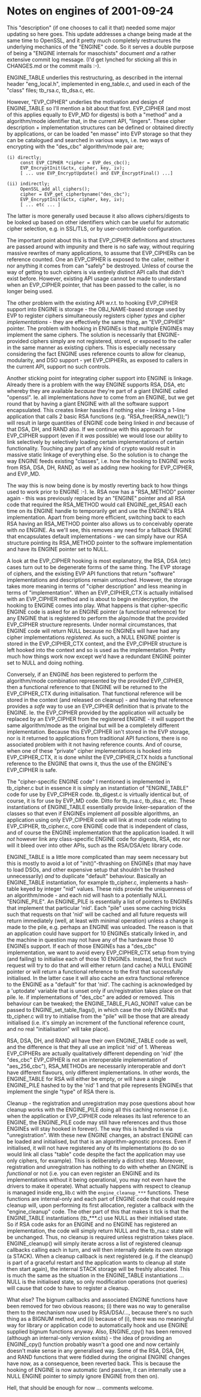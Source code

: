 Notes on engines of 2001-09-24
==============================

This "description" (if one chooses to call it that) needed some major updating
so here goes. This update addresses a change being made at the same time to
OpenSSL, and it pretty much completely restructures the underlying mechanics of
the "ENGINE" code. So it serves a double purpose of being a "ENGINE internals
for masochists" document *and* a rather extensive commit log message. (I'd get
lynched for sticking all this in CHANGES.md or the commit mails :-).

ENGINE_TABLE underlies this restructuring, as described in the internal header
"eng_local.h", implemented in eng_table.c, and used in each of the "class" files;
tb_rsa.c, tb_dsa.c, etc.

However, "EVP_CIPHER" underlies the motivation and design of ENGINE_TABLE so
I'll mention a bit about that first. EVP_CIPHER (and most of this applies
equally to EVP_MD for digests) is both a "method" and a algorithm/mode
identifier that, in the current API, "lingers". These cipher description +
implementation structures can be defined or obtained directly by applications,
or can be loaded "en masse" into EVP storage so that they can be catalogued and
searched in various ways, i.e. two ways of encrypting with the "des_cbc"
algorithm/mode pair are;

    (i) directly;
         const EVP_CIPHER *cipher = EVP_des_cbc();
         EVP_EncryptInit(&ctx, cipher, key, iv);
         [ ... use EVP_EncryptUpdate() and EVP_EncryptFinal() ...]

    (ii) indirectly;
         OpenSSL_add_all_ciphers();
         cipher = EVP_get_cipherbyname("des_cbc");
         EVP_EncryptInit(&ctx, cipher, key, iv);
         [ ... etc ... ]

The latter is more generally used because it also allows ciphers/digests to be
looked up based on other identifiers which can be useful for automatic cipher
selection, e.g. in SSL/TLS, or by user-controllable configuration.

The important point about this is that EVP_CIPHER definitions and structures are
passed around with impunity and there is no safe way, without requiring massive
rewrites of many applications, to assume that EVP_CIPHERs can be reference
counted. One an EVP_CIPHER is exposed to the caller, neither it nor anything it
comes from can "safely" be destroyed. Unless of course the way of getting to
such ciphers is via entirely distinct API calls that didn't exist before.
However, existing API usage cannot be made to understand when an EVP_CIPHER
pointer, that has been passed to the caller, is no longer being used.

The other problem with the existing API w.r.t. to hooking EVP_CIPHER support
into ENGINE is storage - the OBJ_NAME-based storage used by EVP to register
ciphers simultaneously registers cipher *types* and cipher *implementations* -
they are effectively the same thing, an "EVP_CIPHER" pointer. The problem with
hooking in ENGINEs is that multiple ENGINEs may implement the same ciphers. The
solution is necessarily that ENGINE-provided ciphers simply are not registered,
stored, or exposed to the caller in the same manner as existing ciphers. This is
especially necessary considering the fact ENGINE uses reference counts to allow
for cleanup, modularity, and DSO support - yet EVP_CIPHERs, as exposed to
callers in the current API, support no such controls.

Another sticking point for integrating cipher support into ENGINE is linkage.
Already there is a problem with the way ENGINE supports RSA, DSA, etc whereby
they are available *because* they're part of a giant ENGINE called "openssl".
Ie. all implementations *have* to come from an ENGINE, but we get round that by
having a giant ENGINE with all the software support encapsulated. This creates
linker hassles if nothing else - linking a 1-line application that calls 2 basic
RSA functions (e.g. "RSA_free(RSA_new());") will result in large quantities of
ENGINE code being linked in *and* because of that DSA, DH, and RAND also. If we
continue with this approach for EVP_CIPHER support (even if it *was* possible)
we would lose our ability to link selectively by selectively loading certain
implementations of certain functionality. Touching any part of any kind of
crypto would result in massive static linkage of everything else. So the
solution is to change the way ENGINE feeds existing "classes", i.e. how the
hooking to ENGINE works from RSA, DSA, DH, RAND, as well as adding new hooking
for EVP_CIPHER, and EVP_MD.

The way this is now being done is by mostly reverting back to how things used to
work prior to ENGINE :-). Ie. RSA now has a "RSA_METHOD" pointer again - this
was previously replaced by an "ENGINE" pointer and all RSA code that required
the RSA_METHOD would call ENGINE_get_RSA() each time on its ENGINE handle to
temporarily get and use the ENGINE's RSA implementation. Apart from being more
efficient, switching back to each RSA having an RSA_METHOD pointer also allows
us to conceivably operate with *no* ENGINE. As we'll see, this removes any need
for a fallback ENGINE that encapsulates default implementations - we can simply
have our RSA structure pointing its RSA_METHOD pointer to the software
implementation and have its ENGINE pointer set to NULL.

A look at the EVP_CIPHER hooking is most explanatory, the RSA, DSA (etc) cases
turn out to be degenerate forms of the same thing. The EVP storage of ciphers,
and the existing EVP API functions that return "software" implementations and
descriptions remain untouched. However, the storage takes more meaning in terms
of "cipher description" and less meaning in terms of "implementation". When an
EVP_CIPHER_CTX is actually initialised with an EVP_CIPHER method and is about to
begin en/decryption, the hooking to ENGINE comes into play. What happens is that
cipher-specific ENGINE code is asked for an ENGINE pointer (a functional
reference) for any ENGINE that is registered to perform the algo/mode that the
provided EVP_CIPHER structure represents. Under normal circumstances, that
ENGINE code will return NULL because no ENGINEs will have had any cipher
implementations *registered*. As such, a NULL ENGINE pointer is stored in the
EVP_CIPHER_CTX context, and the EVP_CIPHER structure is left hooked into the
context and so is used as the implementation. Pretty much how things work now
except we'd have a redundant ENGINE pointer set to NULL and doing nothing.

Conversely, if an ENGINE *has* been registered to perform the algorithm/mode
combination represented by the provided EVP_CIPHER, then a functional reference
to that ENGINE will be returned to the EVP_CIPHER_CTX during initialisation.
That functional reference will be stored in the context (and released on
cleanup) - and having that reference provides a *safe* way to use an EVP_CIPHER
definition that is private to the ENGINE. Ie. the EVP_CIPHER provided by the
application will actually be replaced by an EVP_CIPHER from the registered
ENGINE - it will support the same algorithm/mode as the original but will be a
completely different implementation. Because this EVP_CIPHER isn't stored in the
EVP storage, nor is it returned to applications from traditional API functions,
there is no associated problem with it not having reference counts. And of
course, when one of these "private" cipher implementations is hooked into
EVP_CIPHER_CTX, it is done whilst the EVP_CIPHER_CTX holds a functional
reference to the ENGINE that owns it, thus the use of the ENGINE's EVP_CIPHER is
safe.

The "cipher-specific ENGINE code" I mentioned is implemented in tb_cipher.c but
in essence it is simply an instantiation of "ENGINE_TABLE" code for use by
EVP_CIPHER code. tb_digest.c is virtually identical but, of course, it is for
use by EVP_MD code. Ditto for tb_rsa.c, tb_dsa.c, etc. These instantiations of
ENGINE_TABLE essentially provide linker-separation of the classes so that even
if ENGINEs implement *all* possible algorithms, an application using only
EVP_CIPHER code will link at most code relating to EVP_CIPHER, tb_cipher.c, core
ENGINE code that is independent of class, and of course the ENGINE
implementation that the application loaded. It will *not* however link any
class-specific ENGINE code for digests, RSA, etc nor will it bleed over into
other APIs, such as the RSA/DSA/etc library code.

ENGINE_TABLE is a little more complicated than may seem necessary but this is
mostly to avoid a lot of "init()"-thrashing on ENGINEs (that may have to load
DSOs, and other expensive setup that shouldn't be thrashed unnecessarily) *and*
to duplicate "default" behaviour. Basically an ENGINE_TABLE instantiation, for
example tb_cipher.c, implements a hash-table keyed by integer "nid" values.
These nids provide the uniquenness of an algorithm/mode - and each nid will hash
to a potentially NULL "ENGINE_PILE". An ENGINE_PILE is essentially a list of
pointers to ENGINEs that implement that particular 'nid'. Each "pile" uses some
caching tricks such that requests on that 'nid' will be cached and all future
requests will return immediately (well, at least with minimal operation) unless
a change is made to the pile, e.g. perhaps an ENGINE was unloaded. The reason is
that an application could have support for 10 ENGINEs statically linked
in, and the machine in question may not have any of the hardware those 10
ENGINEs support. If each of those ENGINEs has a "des_cbc" implementation, we
want to avoid every EVP_CIPHER_CTX setup from trying (and failing) to initialise
each of those 10 ENGINEs. Instead, the first such request will try to do that
and will either return (and cache) a NULL ENGINE pointer or will return a
functional reference to the first that successfully initialised. In the latter
case it will also cache an extra functional reference to the ENGINE as a
"default" for that 'nid'. The caching is acknowledged by a 'uptodate' variable
that is unset only if un/registration takes place on that pile. Ie. if
implementations of "des_cbc" are added or removed. This behaviour can be
tweaked; the ENGINE_TABLE_FLAG_NOINIT value can be passed to
ENGINE_set_table_flags(), in which case the only ENGINEs that tb_cipher.c will
try to initialise from the "pile" will be those that are already initialised
(i.e. it's simply an increment of the functional reference count, and no real
"initialisation" will take place).

RSA, DSA, DH, and RAND all have their own ENGINE_TABLE code as well, and the
difference is that they all use an implicit 'nid' of 1. Whereas EVP_CIPHERs are
actually qualitatively different depending on 'nid' (the "des_cbc" EVP_CIPHER is
not an interoperable implementation of "aes_256_cbc"), RSA_METHODs are
necessarily interoperable and don't have different flavours, only different
implementations. In other words, the ENGINE_TABLE for RSA will either be empty,
or will have a single ENGINE_PILE hashed to by the 'nid' 1 and that pile
represents ENGINEs that implement the single "type" of RSA there is.

Cleanup - the registration and unregistration may pose questions about how
cleanup works with the ENGINE_PILE doing all this caching nonsense (i.e. when the
application or EVP_CIPHER code releases its last reference to an ENGINE, the
ENGINE_PILE code may still have references and thus those ENGINEs will stay
hooked in forever). The way this is handled is via "unregistration". With these
new ENGINE changes, an abstract ENGINE can be loaded and initialised, but that
is an algorithm-agnostic process. Even if initialised, it will not have
registered any of its implementations (to do so would link all class "table"
code despite the fact the application may use only ciphers, for example). This
is deliberately a distinct step. Moreover, registration and unregistration has
nothing to do with whether an ENGINE is *functional* or not (i.e. you can even
register an ENGINE and its implementations without it being operational, you may
not even have the drivers to make it operate). What actually happens with
respect to cleanup is managed inside eng_lib.c with the `engine_cleanup_***`
functions. These functions are internal-only and each part of ENGINE code that
could require cleanup will, upon performing its first allocation, register a
callback with the "engine_cleanup" code. The other part of this that makes it
tick is that the ENGINE_TABLE instantiations (tb_***.c) use NULL as their
initialised state. So if RSA code asks for an ENGINE and no ENGINE has
registered an implementation, the code will simply return NULL and the tb_rsa.c
state will be unchanged. Thus, no cleanup is required unless registration takes
place. ENGINE_cleanup() will simply iterate across a list of registered cleanup
callbacks calling each in turn, and will then internally delete its own storage
(a STACK). When a cleanup callback is next registered (e.g. if the cleanup() is
part of a graceful restart and the application wants to cleanup all state then
start again), the internal STACK storage will be freshly allocated. This is much
the same as the situation in the ENGINE_TABLE instantiations ... NULL is the
initialised state, so only modification operations (not queries) will cause that
code to have to register a cleanup.

What else? The bignum callbacks and associated ENGINE functions have been
removed for two obvious reasons; (i) there was no way to generalise them to the
mechanism now used by RSA/DSA/..., because there's no such thing as a BIGNUM
method, and (ii) because of (i), there was no meaningful way for library or
application code to automatically hook and use ENGINE supplied bignum functions
anyway. Also, ENGINE_cpy() has been removed (although an internal-only version
exists) - the idea of providing an ENGINE_cpy() function probably wasn't a good
one and now certainly doesn't make sense in any generalised way. Some of the
RSA, DSA, DH, and RAND functions that were fiddled during the original ENGINE
changes have now, as a consequence, been reverted back. This is because the
hooking of ENGINE is now automatic (and passive, it can internally use a NULL
ENGINE pointer to simply ignore ENGINE from then on).

Hell, that should be enough for now ... comments welcome.
